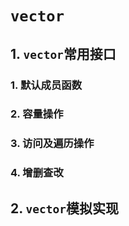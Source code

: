 # `vector`

## 1. `vector`常用接口

### 1. 默认成员函数

### 2. 容量操作

### 3. 访问及遍历操作

### 4. 增删查改





## 2. `vector`模拟实现



